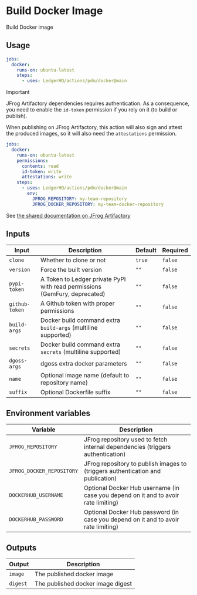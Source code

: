 # Build Docker Image

Build Docker image

## Usage

```yaml
jobs:
  docker:
    runs-on: ubuntu-latest
    steps:
      - uses: LedgerHQ/actions/pdm/docker@main
```

> [!IMPORTANT]
> JFrog Artifactory dependencies requires authentication.
> As a consequence, you need to enable the `id-token` permission if you rely on it (to build or publish).
>
> When publishing on JFrog Artifactory, this action will also sign and attest the produced images,
> so it will also need the `attestations` permission.
>
> ```yaml
> jobs:
>   docker:
>     runs-on: ubuntu-latest
>     permissions:
>       contents: read
>       id-token: write
>       attestations: write
>     steps:
>       - uses: LedgerHQ/actions/pdm/docker@main
>         env:
>           JFROG_REPOSITORY: my-team-repository
>           JFROG_DOCKER_REPOSITORY: my-team-docker-repository
> ```
>
> See [the shared documentation on JFrog Artifactory](https://github.com/LedgerHQ/actions/tree/main/pdm#jfrog-artifactory)

## Inputs

| Input | Description | Default | Required |
|-------|-------------|---------|----------|
| `clone` | Whether to clone or not | `true` | `false` |
| `version` | Force the built version | `""` | `false` |
| `pypi-token` | A Token to Ledger private PyPI with read permissions (GemFury, deprecated) | `""` | `false` |
| `github-token` | A Github token with proper permissions | `""` | `false` |
| `build-args` | Docker build command extra `build-args` (multiline supported) | `""` | `false` |
| `secrets` | Docker build command extra `secrets` (multiline supported) | `""` | `false` |
| `dgoss-args` | dgoss extra docker parameters | `""` | `false` |
| `name` | Optional image name (default to repository name) | `""` | `false` |
| `suffix` | Optional Dockerfile suffix | `""` | `false` |

## Environment variables

| Variable | Description |
|--------|-------------|
| `JFROG_REPOSITORY` | JFrog repository used to fetch internal dependencies (triggers authentication) |
| `JFROG_DOCKER_REPOSITORY` | JFrog repository to publish images to (triggers authentication and publication) |
| `DOCKERHUB_USERNAME` | Optional Docker Hub username (in case you depend on it and to avoir rate limiting) |
| `DOCKERHUB_PASSWORD` | Optional Docker Hub password (in case you depend on it and to avoir rate limiting) |

## Outputs

| Output | Description |
|--------|-------------|
| `image` | The published docker image |
| `digest` | The published docker image digest |
